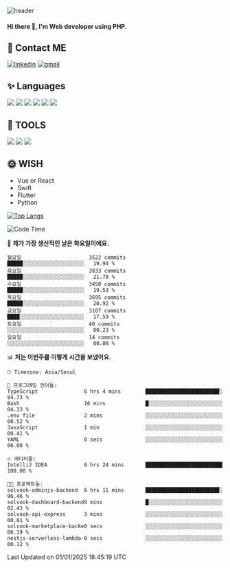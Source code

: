 ![header](https://capsule-render.vercel.app/api?type=waving&color=auto&height=300&section=header&text=Elin&fontSize=90&animation=twinkling)

#### Hi there 👋, I'm <b>Web developer</b> using PHP. ####

<!--
- 🔭 I’m currently working on Uniwill
- 🌱 I’m currently learning Vue or React or Python.
-->

<!---#### I am PHP developer --->

## 💌 Contact ME ###
[<img src='https://img.shields.io/badge/-EunjiKo-%230A66C2?style=flat-square&logo=LinkedIn&logoColor=white' alt='linkedin'>](https://www.linkedin.com/in/https://www.linkedin.com/in/eunji-ko-00a907164//)  [<img src='https://img.shields.io/badge/-einee214%40gmail.com-%23EA4335?style=flat-square&logo=Gmail&logoColor=white' alt='gmail'>](einee214@gmail.com)  


## ✨ Languages
<img src='https://img.shields.io/badge/-PHP-%23777BB4?style=for-the-badge&logo=PHP&logoColor=white'> <img src='https://img.shields.io/badge/-Laravel-%23FF2D20?style=for-the-badge&logo=Laravel&logoColor=white'> <img src='https://img.shields.io/badge/Jquery-%230769AD?style=for-the-badge&logo=Jquery&logoColor=white'> <img src='https://img.shields.io/badge/CSS3-%231572B6?style=for-the-badge&logo=CSS3&logoColor=white'> <img src='https://img.shields.io/badge/Bootstrap-%237952B3?style=for-the-badge&logo=Bootstrap&logoColor=white' > <img src='https://img.shields.io/badge/MySQL-%234479A1?style=for-the-badge&logo=MySQL&logoColor=white' >

## 🌷 TOOLS
<img src='https://img.shields.io/badge/PHPSTORM-%23000000?style=for-the-badge&logo=PhpStorm&logoColor=white' > <img src='https://img.shields.io/badge/GitLab-%23FCA121?style=for-the-badge&logo=GitLab&logoColor=white' > <img src='https://img.shields.io/badge/GitHub-%23181717?style=for-the-badge&logo=GitHub&logoColor=white'>


## 🌞 WISH
- Vue or React
- Swift
- Flutter
- Python


[![Top Langs](https://github-readme-stats.vercel.app/api/top-langs/?username=ein214&layout=compact)](https://github.com/anuraghazra/github-readme-stats)

<!--START_SECTION:waka-->
![Code Time](http://img.shields.io/badge/Code%20Time-3%2C974%20hrs%2043%20mins-blue)

📅 **제가 가장 생산적인 날은 화요일이에요.** 

```text
월요일                      3522 commits        █████░░░░░░░░░░░░░░░░░░░░   19.94 % 
화요일                      3833 commits        █████░░░░░░░░░░░░░░░░░░░░   21.70 % 
수요일                      3450 commits        █████░░░░░░░░░░░░░░░░░░░░   19.53 % 
목요일                      3695 commits        █████░░░░░░░░░░░░░░░░░░░░   20.92 % 
금요일                      3107 commits        ████░░░░░░░░░░░░░░░░░░░░░   17.59 % 
토요일                      40 commits          ░░░░░░░░░░░░░░░░░░░░░░░░░   00.23 % 
일요일                      14 commits          ░░░░░░░░░░░░░░░░░░░░░░░░░   00.08 % 
```


📊 **저는 이번주를 이렇게 시간을 보냈어요.** 

```text
🕑︎ Timezone: Asia/Seoul

💬 프로그래밍 언어들: 
TypeScript               6 hrs 4 mins        ████████████████████████░   94.73 % 
Bash                     16 mins             █░░░░░░░░░░░░░░░░░░░░░░░░   04.33 % 
.env file                2 mins              ░░░░░░░░░░░░░░░░░░░░░░░░░   00.52 % 
JavaScript               1 min               ░░░░░░░░░░░░░░░░░░░░░░░░░   00.41 % 
YAML                     0 secs              ░░░░░░░░░░░░░░░░░░░░░░░░░   00.00 % 

🔥 에디터들: 
IntelliJ IDEA            6 hrs 24 mins       █████████████████████████   100.00 % 

🐱‍💻 프로젝트들: 
solvook-adminjs-backend  6 hrs 11 mins       ████████████████████████░   96.46 % 
solvook-dashboard-backend9 mins              █░░░░░░░░░░░░░░░░░░░░░░░░   02.43 % 
solvook-api-express      3 mins              ░░░░░░░░░░░░░░░░░░░░░░░░░   00.81 % 
solvook-marketplace-backe0 secs              ░░░░░░░░░░░░░░░░░░░░░░░░░   00.19 % 
nestjs-serverless-lambda-0 secs              ░░░░░░░░░░░░░░░░░░░░░░░░░   00.12 % 
```


 Last Updated on 01/01/2025 18:45:19 UTC
<!--END_SECTION:waka-->

<!---![GitHub stats](https://github-readme-stats.vercel.app/api?username=ein214&show_icons=true&theme=dracula)  --->




